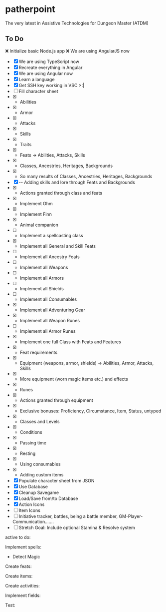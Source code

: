 # patherpoint
The very latest in Assistive Technologies for Dungeon Master (ATDM)

## To Do

:x: Initialize basic Node.js app
:x: We are using AngularJS now
- [x] We are using TypeScript now
- [x] Recreate everything in Angular
- [x] We are using Angular now
- [x] Learn a language
- [x] Get SSH key working in VSC >:|
- [ ] Fill character sheet
- [x] - Abilities
- [x] - Armor
- [x] - Attacks
- [x] - Skills
- [x] - Traits
- [x] - Feats -> Abilities, Attacks, Skills
- [x] - Classes, Ancestries, Heritages, Backgrounds
- [x] - So many results of Classes, Ancestries, Heritages, Backgrounds
- [x] -- Adding skills and lore through Feats and Backgrounds
- [x] - Actions granted through class and feats
- [x] - Implement Ohm
- [x] - Implement Finn
- [x] - Animal companion
- [ ] - Implement a spellcasting class
- [x] - Implement all General and Skill Feats
- [ ] - Implement all Ancestry Feats
- [ ] - Implement all Weapons
- [ ] - Implement all Armors
- [ ] - Implement all Shields
- [ ] - Implement all Consumables
- [x] - Implement all Adventuring Gear
- [x] - Implement all Weapon Runes
- [ ] - Implement all Armor Runes
- [x] - Implement one full Class with Feats and Features
- [x] - Feat requirements
- [x] - Equipment (weapons, armor, shields) -> Abilities, Armor, Attacks, Skills
- [x] - More equipment (worn magic items etc.) and effects
- [x] - Runes
- [x] - Actions granted through equipment
- [x] - Exclusive bonuses: Proficiency, Circumstance, Item, Status, untyped
- [x] - Classes and Levels
- [x] - Conditions
- [x] - Passing time
- [x] - Resting
- [x] - Using consumables
- [x] - Adding custom items
- [x] Populate character sheet from JSON
- [x] Use Database
- [x] Cleanup Savegame
- [x] Load/Save from/to Database
- [x] Action Icons
- [ ] Item Icons
- [ ] Initiative tracker, battles, being a battle member, GM-Player-Communication.......
- [ ] Stretch Goal: Include optional Stamina & Resolve system

active to do:

Implement spells:
- Detect Magic

Create feats:

Create items:

Create activities:

Implement fields:

Test:
